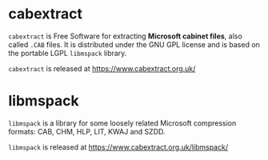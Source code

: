 # cabextract
`cabextract` is Free Software for extracting **Microsoft cabinet files**, also called `.CAB` files. It is distributed under the GNU GPL license and is based on the portable LGPL `libmspack` library. 

`cabextract` is released at https://www.cabextract.org.uk/

# libmspack
`libmspack` is a library for some loosely related Microsoft compression formats: CAB, CHM, HLP, LIT, KWAJ and SZDD.

`libmspack` is released at https://www.cabextract.org.uk/libmspack/

